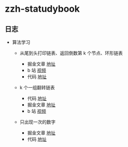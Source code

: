 <!--
 * @Author: your name
 * @Date: 2021-11-09 10:33:52
 * @LastEditTime: 2021-11-09 11:03:37
 * @LastEditors: Please set LastEditors
 * @Description: 打开koroFileHeader查看配置 进行设置: https://github.com/OBKoro1/koro1FileHeader/wiki/%E9%85%8D%E7%BD%AE
 * @FilePath: \zzh-statudybook\README.md
-->

# zzh-statudybook

## 日志

-   算法学习

    -   从尾到头打印链表、返回倒数第 k 个节点、环形链表

        -   掘金文章 [地址](https://juejin.cn/post/7028238439426293796)
        -   b 站 [视频](https://www.bilibili.com/video/BV1Bq4y137GT/)
        -   代码 [地址](https://github.com/startgain/zzh-statudybook/tree/main/%E7%AE%97%E6%B3%95/leetCode)

    -   k 个一组翻转链表
		-  代码 [地址](https://github.com/startgain/zzh-statudybook/tree/main/%E7%AE%97%E6%B3%95/leetCode)
        -   掘金文章 [地址](https://juejin.cn/post/7028626653584556039)
        -   b 站 [视频](https://www.bilibili.com/video/BV1VS4y1d71d/) 
				
    -   只出现一次的数字
        -   掘金文章 [地址](https://juejin.cn/post/7028633444074651661)
        -   代码 [地址](https://github.com/startgain/zzh-statudybook/tree/main/%E7%AE%97%E6%B3%95/leetCode)
